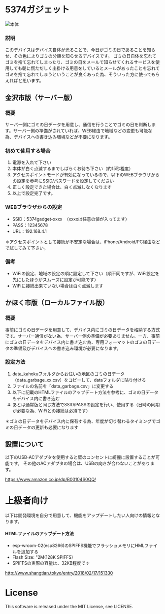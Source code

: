 # 5374ガジェット
![本体](https://github.com/yukima77/5374gadget/blob/images/main.JPG)

### 説明
このデバイスはデバイス自体が光ることで、今日がゴミの日であることを知らせ、その色によりゴミの分類を知らせるデバイスです。
ゴミの日自体を忘れてゴミを捨て忘れてしまったり、ゴミの日をメールで知らせてくれるサービスを使用しても朝に慌ただしく出掛ける用意をしているとメールがあったことを忘れてゴミを捨て忘れてしまうということが良くあった為、そういった方に使ってもらえればと思います。

## 金沢市版（サーバー版）
### 概要
サーバー側にゴミの日データを用意し、通信を行うことでゴミの日を判断します。サーバー側の準備がされていれば、WEB経由で地域などの変更も可能な為、デバイスへの書き込み環境などが不要になります。

### 初めて使用する場合
1. 電源を入れて下さい
1. 本体が白く点滅するまでしばらくお待ち下さい（約15秒程度）
1. アクセスポイントモードが有効になっているので、以下のWEBブラウザからの設定を参考にSSID/パスワードを設定してください
1. 正しく設定できた場合は、白く点滅しなくなります
1. 以上で設定完了です。

### WEBブラウザからの設定
* SSID：5374gadget-xxxx　（xxxxは任意の値が入ってます）
* PASS：12345678
* URL：192.168.4.1

＊アクセスポイントとして接続が不安定な場合は、iPhone/Android/PC経由などで試してみて下さい。

### 備考
* WiFiの設定、地域の設定の順に設定して下さい（順不同ですが、WiFi設定を先にしたほうがスムーズに設定が可能です）
* WiFiに接続出来ていない場合は白く点滅します

## かほく市版（ローカルファイル版）
### 概要
事前にゴミの日データを用意して、デバイス内にゴミの日データを格納する方式です。サーバー通信がない為、サーバー側の準備が必要ありません。一方、事前にゴミの日データをデバイス内に書き込む為、専用フォーマットのゴミの日データの準備及びデバイスへの書き込み環境が必要になります。

### 設定方法
1. data_kahokuフォルダからお住いの地区のゴミの日データ（data_garbage_xx.csv）をコピーして、dataフォルダに貼り付ける
1. ファイルの名前を「data_garbage.csv」に変更する
1. 以下に記載のHTMLファイルのアップデート方法を参考に、ゴミの日データもデバイス内に書き込む
1. あとは通常版と同じ方法でSSID/PASSの設定を行い、使用する（日時の同期が必要な為、WiFiとの接続は必須です）

＊ゴミの日データをデバイス内に保有する為、年度が切り替わるタイミングでゴミの日データの更新も必要になります


## 設置について
以下のUSB-ACアダプタを使用すると壁のコンセントに綺麗に設置することが可能です。
その他のACアダプタの場合は、USBの向きが合わないことがあります。

https://www.amazon.co.jp/dp/B00104S0QQ/


# 上級者向け
以下は開発環境を自分で用意して、機能をアップデートしたい人向けの情報となります。

#### HTMLファイルのアップデート方法
* esp-wroom-02(esp8266)のSPIFFS機能でフラッシュメモリにHMLファイルを追加する
* Flash Size: "2M(128K SPIFFS)
* SPIFFSの実際の容量は、32KB程度です

http://www.shangtian.tokyo/entry/2018/02/17/151330

# License
This software is released under the MIT License, see LICENSE.
